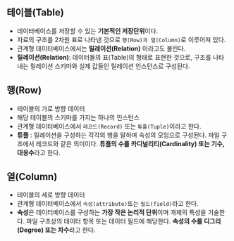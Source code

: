 ## 테이블(Table)
+ 데이터베이스를 저장할 수 있는 **기본적인 저장단위**이다.
+ 자료의 구조를 2차원 표로 나타낸 것으로 ```행(Row)과 열(Column)```로 이루어져 있다.
+ 관계형 데이터베이스에서는 **릴레이션(Relation)** 이라고도 불린다.
+ **릴레이션(Relation)**: 데이터들의 표(Table)의 형태로 표현한 것으로, 구조를 나타내는 릴레이션 스키마와 실제 값들인 릴레이션 인스턴스로 구성된다.

## 행(Row)
+ 테이블의 가로 방향 데이터
+ 해당 테이블의 스키마를 가지는 하나의 인스턴스
+ 관계형 데이터베이스에서 ```레코드(Record)``` 또는 ```튜플(Tuple)```이라고 한다.
+ **튜플** : 릴레이션을 구성하는 각각의 행을 말하며 속성의 모임으로 구성된다. 파일 구조에서 레코드와 같은 의미이다. **튜플의 수를 카디널리티(Cardinality) 또는 기수, 대응수**라고 한다.

## 열(Column)
+ 테이블의 세로 방향 데이터
+ 관계형 데이터베이스에서 ```속성(attribute)```또는 ```필드(field)```라고 한다.
+ **속성**은 데이터베이스를 구성하는 **가장 작은 논리적 단위**이며 개체의 특성을 기술한다. 파일 구조상의 데이터 항목 또는 데이터 필드에 해당한다. **속성의 수를 디그리(Degree) 또는 차수**라고 한다.
